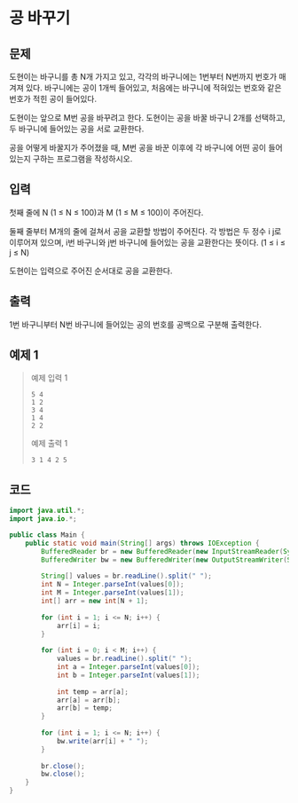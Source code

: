 # 공 바꾸기

## 문제
도현이는 바구니를 총 N개 가지고 있고, 각각의 바구니에는 1번부터 N번까지 번호가 매겨져 있다. 바구니에는 공이 1개씩 들어있고, 처음에는 바구니에 적혀있는 번호와 같은 번호가 적힌 공이 들어있다.

도현이는 앞으로 M번 공을 바꾸려고 한다. 도현이는 공을 바꿀 바구니 2개를 선택하고, 두 바구니에 들어있는 공을 서로 교환한다.

공을 어떻게 바꿀지가 주어졌을 때, M번 공을 바꾼 이후에 각 바구니에 어떤 공이 들어있는지 구하는 프로그램을 작성하시오.

## 입력
첫째 줄에 N (1 ≤ N ≤ 100)과 M (1 ≤ M ≤ 100)이 주어진다.

둘째 줄부터 M개의 줄에 걸쳐서 공을 교환할 방법이 주어진다. 각 방법은 두 정수 i j로 이루어져 있으며, i번 바구니와 j번 바구니에 들어있는 공을 교환한다는 뜻이다. (1 ≤ i ≤ j ≤ N)

도현이는 입력으로 주어진 순서대로 공을 교환한다.

## 출력
1번 바구니부터 N번 바구니에 들어있는 공의 번호를 공백으로 구분해 출력한다.

## 예제 1

> 예제 입력 1
> ```
> 5 4
> 1 2
> 3 4
> 1 4
> 2 2
> ```
> 예제 출력 1
> ```
> 3 1 4 2 5
> ```


## 코드
```java
import java.util.*;
import java.io.*;

public class Main {
    public static void main(String[] args) throws IOException {
	    BufferedReader br = new BufferedReader(new InputStreamReader(System.in));
	    BufferedWriter bw = new BufferedWriter(new OutputStreamWriter(System.out));
        
        String[] values = br.readLine().split(" ");
        int N = Integer.parseInt(values[0]);
        int M = Integer.parseInt(values[1]);
        int[] arr = new int[N + 1];
        
        for (int i = 1; i <= N; i++) {
            arr[i] = i;
        }
        
        for (int i = 0; i < M; i++) {
            values = br.readLine().split(" ");
            int a = Integer.parseInt(values[0]);
            int b = Integer.parseInt(values[1]);
            
            int temp = arr[a];
            arr[a] = arr[b];
            arr[b] = temp;
        }
        
        for (int i = 1; i <= N; i++) {
            bw.write(arr[i] + " ");
        }
        
        br.close();
        bw.close();
    }
}
```
